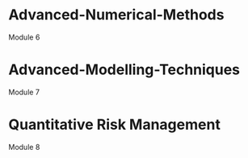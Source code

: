 # Advanced-Numerical-Methods
Module 6 
# Advanced-Modelling-Techniques
Module 7
# Quantitative Risk Management
Module 8
